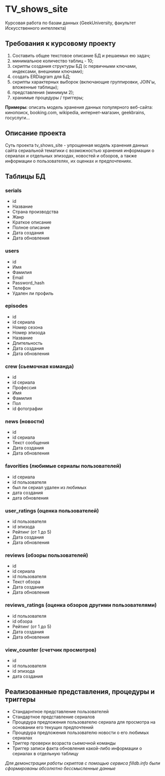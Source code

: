 # TV_shows_site
Курсовая работа по базам данных (GeekUniversity, факультет Искусственного интеллекта)

## Требования к курсовому проекту
1. Составить общее текстовое описание БД и решаемых ею задач;
2. минимальное количество таблиц - 10;
3. скрипты создания структуры БД (с первичными ключами, индексами, внешними ключами);
4. создать ERDiagram для БД;
5. скрипты характерных выборок (включающие группировки, JOIN'ы, вложенные таблицы);
6. представления (минимум 2);
7. хранимые процедуры / триггеры;

 **Примеры:** описать модель хранения данных популярного веб-сайта: кинопоиск, booking.com, wikipedia, интернет-магазин, geekbrains, госуслуги...

## Описание проекта

 Суть проекта tv_shows_site - упрощенная модель хранения данных сайта сериальной тематики с возможностью хранения информации о сериалах и отдельных эпизодах, новостей и обзоров, а также информации о пользователях, их оценках и предпочтениях.

## Таблицы БД

### serials
 - id
 - Название
 - Страна производства
 - Жанр
 - Краткое описание
 - Полное описание
 - Дата создания
 - Дата обновления

### users
 - id
 - Имя
 - Фамилия
 - Email
 - Password_hash
 - Телефон
 - Удален ли профиль

### episodes
 - id 
 - id сериала
 - Номер сезона
 - Номер эпизода
 - Название
 - Длительность
 - Дата создания
 - Дата обновления
 
### crew (сьемочная команда)
 - id
 - id сериала
 - Профессия
 - Имя
 - Фамилия
 - Пол
 - id фотографии
 
### news (новости)
 - id
 - id сериала
 - Текст сообщения
 - Дата создания
 - Дата обновления
 
### favorities (любимые сериалы пользователей)
 - id сериала
 - id пользователя
 - был ли сериал удален из любимых
 - дата создания
 - дата обновления

### user_ratings (оценка пользователей)
 - id пользователя
 - id эпизода
 - Рейтинг (от 1 до 5)
 - Дата создания
 - Дата обновления
 
### reviews (обзоры пользователей)
 - id
 - id сериала
 - id пользователя
 - Текст обзора
 - Дата создания
 - Дата обновления
 
 ### reviews_ratings (оценка обзоров другими пользователями)
  - id пользователя
  - id обзора
  - Рейтинг (от 1 до 5)
  - Дата создания
  - Дата обновления

### view_counter (счетчик просмотров)
 - id
 - id пользователя
 - id эпизода
 - дата создания
 

## Реализованные представления, процедуры и триггеры
- Стандарнтное представление пользователей
- Стандартное представление сериалов
- Процедура предложения пользователю сериала для просмотра на основании его текущих предпочтений
- Процедура предложения пользователю новости о его любимых сериалах
- Триггер проверки возраста сьемочной команды
- Триггер записи факта обновления какой-либо информации о сериалах в отдельную таблицу


*Для демонстрации работы скриптов с помощью сервиса filldb.info были сформированы абсолютно бессмысленные данные*
